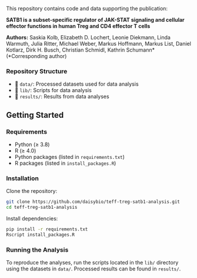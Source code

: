 This repository contains code and data supporting the publication:  

**SATB1 is a subset-specific regulator of JAK-STAT signaling and cellular effector functions in human Treg and CD4 effector T cells**  

**Authors:** Saskia Kolb, Elizabeth D. Lochert, Leonie Diekmann, Linda Warmuth, Julia Ritter, Michael Weber, Markus Hoffmann, Markus List, Daniel Kotlarz, Dirk H. Busch, Christian Schmidl, Kathrin Schumann*  
(*Corresponding author)  

### Repository Structure  

- 📂 `data/`: Processed datasets used for data analysis  
- 📂 `lib/`: Scripts for data analysis  
- 📂 `results/`: Results from data analyses  


## Getting Started  

### Requirements  
- Python (≥ 3.8)  
- R (≥ 4.0)  
- Python packages (listed in `requirements.txt`)  
- R packages (listed in `install_packages.R`)  

### Installation  
Clone the repository:  
```bash
git clone https://github.com/daisybio/teff-treg-satb1-analysis.git
cd teff-treg-satb1-analysis
```
Install dependencies:
```bash
pip install -r requirements.txt 
Rscript install_packages.R
```

### Running the Analysis

To reproduce the analyses, run the scripts located in the `lib/` directory using the datasets in `data/`. Processed results can be found in `results/`.
